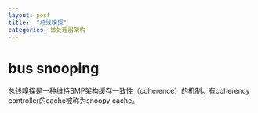 ```yaml
---
layout: post
title:  "总线嗅探"
categories: 微处理器架构
---
```


# bus snooping
总线嗅探是一种维持SMP架构缓存一致性（coherence）的机制。有coherency controller的cache被称为snoopy cache。



